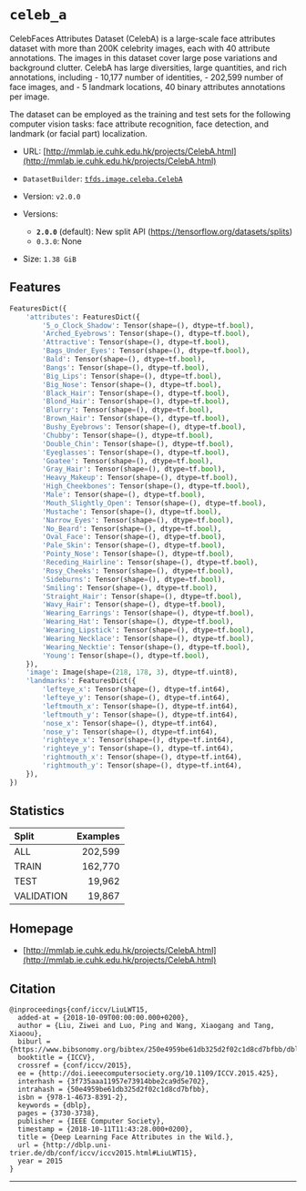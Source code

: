 <div itemscope itemtype="http://schema.org/Dataset">
  <div itemscope itemprop="includedInDataCatalog" itemtype="http://schema.org/DataCatalog">
    <meta itemprop="name" content="TensorFlow Datasets" />
  </div>

  <meta itemprop="name" content="celeb_a" />
  <meta itemprop="description" content="CelebFaces Attributes Dataset (CelebA) is a large-scale face attributes dataset with more than 200K celebrity images, each with 40 attribute annotations. The images in this dataset cover large pose variations and background clutter. CelebA has large diversities, large quantities, and rich annotations, including&#10; - 10,177 number of identities,&#10; - 202,599 number of face images, and&#10; - 5 landmark locations, 40 binary attributes annotations per image.&#10;&#10;The dataset can be employed as the training and test sets for the following computer vision tasks: face attribute recognition, face detection, and landmark (or facial part) localization.&#10;&#10;&#10;To use this dataset:&#10;&#10;```python&#10;import tensorflow_datasets as tfds&#10;&#10;ds = tfds.load(&#x27;celeb_a&#x27;, split=&#x27;train&#x27;)&#10;for ex in ds.take(4):&#10;  print(ex)&#10;```&#10;&#10;See [the guide](https://www.tensorflow.org/datasets/overview) for more&#10;informations on [tensorflow_datasets](https://www.tensorflow.org/datasets).&#10;&#10;" />
  <meta itemprop="url" content="https://www.tensorflow.org/datasets/catalog/celeb_a" />
  <meta itemprop="sameAs" content="http://mmlab.ie.cuhk.edu.hk/projects/CelebA.html" />
  <meta itemprop="citation" content="@inproceedings{conf/iccv/LiuLWT15,&#10;  added-at = {2018-10-09T00:00:00.000+0200},&#10;  author = {Liu, Ziwei and Luo, Ping and Wang, Xiaogang and Tang, Xiaoou},&#10;  biburl = {https://www.bibsonomy.org/bibtex/250e4959be61db325d2f02c1d8cd7bfbb/dblp},&#10;  booktitle = {ICCV},&#10;  crossref = {conf/iccv/2015},&#10;  ee = {http://doi.ieeecomputersociety.org/10.1109/ICCV.2015.425},&#10;  interhash = {3f735aaa11957e73914bbe2ca9d5e702},&#10;  intrahash = {50e4959be61db325d2f02c1d8cd7bfbb},&#10;  isbn = {978-1-4673-8391-2},&#10;  keywords = {dblp},&#10;  pages = {3730-3738},&#10;  publisher = {IEEE Computer Society},&#10;  timestamp = {2018-10-11T11:43:28.000+0200},&#10;  title = {Deep Learning Face Attributes in the Wild.},&#10;  url = {http://dblp.uni-trier.de/db/conf/iccv/iccv2015.html#LiuLWT15},&#10;  year = 2015&#10;}&#10;" />
</div>

# `celeb_a`

CelebFaces Attributes Dataset (CelebA) is a large-scale face attributes dataset
with more than 200K celebrity images, each with 40 attribute annotations. The
images in this dataset cover large pose variations and background clutter.
CelebA has large diversities, large quantities, and rich annotations,
including - 10,177 number of identities, - 202,599 number of face images, and -
5 landmark locations, 40 binary attributes annotations per image.

The dataset can be employed as the training and test sets for the following
computer vision tasks: face attribute recognition, face detection, and landmark
(or facial part) localization.

*   URL:
    [http://mmlab.ie.cuhk.edu.hk/projects/CelebA.html](http://mmlab.ie.cuhk.edu.hk/projects/CelebA.html)
*   `DatasetBuilder`:
    [`tfds.image.celeba.CelebA`](https://github.com/tensorflow/datasets/tree/master/tensorflow_datasets/image/celeba.py)
*   Version: `v2.0.0`
*   Versions:

    *   **`2.0.0`** (default): New split API
        (https://tensorflow.org/datasets/splits)
    *   `0.3.0`: None

*   Size: `1.38 GiB`

## Features
```python
FeaturesDict({
    'attributes': FeaturesDict({
        '5_o_Clock_Shadow': Tensor(shape=(), dtype=tf.bool),
        'Arched_Eyebrows': Tensor(shape=(), dtype=tf.bool),
        'Attractive': Tensor(shape=(), dtype=tf.bool),
        'Bags_Under_Eyes': Tensor(shape=(), dtype=tf.bool),
        'Bald': Tensor(shape=(), dtype=tf.bool),
        'Bangs': Tensor(shape=(), dtype=tf.bool),
        'Big_Lips': Tensor(shape=(), dtype=tf.bool),
        'Big_Nose': Tensor(shape=(), dtype=tf.bool),
        'Black_Hair': Tensor(shape=(), dtype=tf.bool),
        'Blond_Hair': Tensor(shape=(), dtype=tf.bool),
        'Blurry': Tensor(shape=(), dtype=tf.bool),
        'Brown_Hair': Tensor(shape=(), dtype=tf.bool),
        'Bushy_Eyebrows': Tensor(shape=(), dtype=tf.bool),
        'Chubby': Tensor(shape=(), dtype=tf.bool),
        'Double_Chin': Tensor(shape=(), dtype=tf.bool),
        'Eyeglasses': Tensor(shape=(), dtype=tf.bool),
        'Goatee': Tensor(shape=(), dtype=tf.bool),
        'Gray_Hair': Tensor(shape=(), dtype=tf.bool),
        'Heavy_Makeup': Tensor(shape=(), dtype=tf.bool),
        'High_Cheekbones': Tensor(shape=(), dtype=tf.bool),
        'Male': Tensor(shape=(), dtype=tf.bool),
        'Mouth_Slightly_Open': Tensor(shape=(), dtype=tf.bool),
        'Mustache': Tensor(shape=(), dtype=tf.bool),
        'Narrow_Eyes': Tensor(shape=(), dtype=tf.bool),
        'No_Beard': Tensor(shape=(), dtype=tf.bool),
        'Oval_Face': Tensor(shape=(), dtype=tf.bool),
        'Pale_Skin': Tensor(shape=(), dtype=tf.bool),
        'Pointy_Nose': Tensor(shape=(), dtype=tf.bool),
        'Receding_Hairline': Tensor(shape=(), dtype=tf.bool),
        'Rosy_Cheeks': Tensor(shape=(), dtype=tf.bool),
        'Sideburns': Tensor(shape=(), dtype=tf.bool),
        'Smiling': Tensor(shape=(), dtype=tf.bool),
        'Straight_Hair': Tensor(shape=(), dtype=tf.bool),
        'Wavy_Hair': Tensor(shape=(), dtype=tf.bool),
        'Wearing_Earrings': Tensor(shape=(), dtype=tf.bool),
        'Wearing_Hat': Tensor(shape=(), dtype=tf.bool),
        'Wearing_Lipstick': Tensor(shape=(), dtype=tf.bool),
        'Wearing_Necklace': Tensor(shape=(), dtype=tf.bool),
        'Wearing_Necktie': Tensor(shape=(), dtype=tf.bool),
        'Young': Tensor(shape=(), dtype=tf.bool),
    }),
    'image': Image(shape=(218, 178, 3), dtype=tf.uint8),
    'landmarks': FeaturesDict({
        'lefteye_x': Tensor(shape=(), dtype=tf.int64),
        'lefteye_y': Tensor(shape=(), dtype=tf.int64),
        'leftmouth_x': Tensor(shape=(), dtype=tf.int64),
        'leftmouth_y': Tensor(shape=(), dtype=tf.int64),
        'nose_x': Tensor(shape=(), dtype=tf.int64),
        'nose_y': Tensor(shape=(), dtype=tf.int64),
        'righteye_x': Tensor(shape=(), dtype=tf.int64),
        'righteye_y': Tensor(shape=(), dtype=tf.int64),
        'rightmouth_x': Tensor(shape=(), dtype=tf.int64),
        'rightmouth_y': Tensor(shape=(), dtype=tf.int64),
    }),
})
```

## Statistics

Split      | Examples
:--------- | -------:
ALL        | 202,599
TRAIN      | 162,770
TEST       | 19,962
VALIDATION | 19,867

## Homepage

*   [http://mmlab.ie.cuhk.edu.hk/projects/CelebA.html](http://mmlab.ie.cuhk.edu.hk/projects/CelebA.html)

## Citation
```
@inproceedings{conf/iccv/LiuLWT15,
  added-at = {2018-10-09T00:00:00.000+0200},
  author = {Liu, Ziwei and Luo, Ping and Wang, Xiaogang and Tang, Xiaoou},
  biburl = {https://www.bibsonomy.org/bibtex/250e4959be61db325d2f02c1d8cd7bfbb/dblp},
  booktitle = {ICCV},
  crossref = {conf/iccv/2015},
  ee = {http://doi.ieeecomputersociety.org/10.1109/ICCV.2015.425},
  interhash = {3f735aaa11957e73914bbe2ca9d5e702},
  intrahash = {50e4959be61db325d2f02c1d8cd7bfbb},
  isbn = {978-1-4673-8391-2},
  keywords = {dblp},
  pages = {3730-3738},
  publisher = {IEEE Computer Society},
  timestamp = {2018-10-11T11:43:28.000+0200},
  title = {Deep Learning Face Attributes in the Wild.},
  url = {http://dblp.uni-trier.de/db/conf/iccv/iccv2015.html#LiuLWT15},
  year = 2015
}
```

--------------------------------------------------------------------------------
